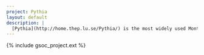 ```yaml
---
project: Pythia
layout: default
description: |
  [Pythia](http://home.thep.lu.se/Pythia/) is the most widely used Monte Carlo event generator in particle physics. 
---
```


{% include gsoc_project.ext %}

